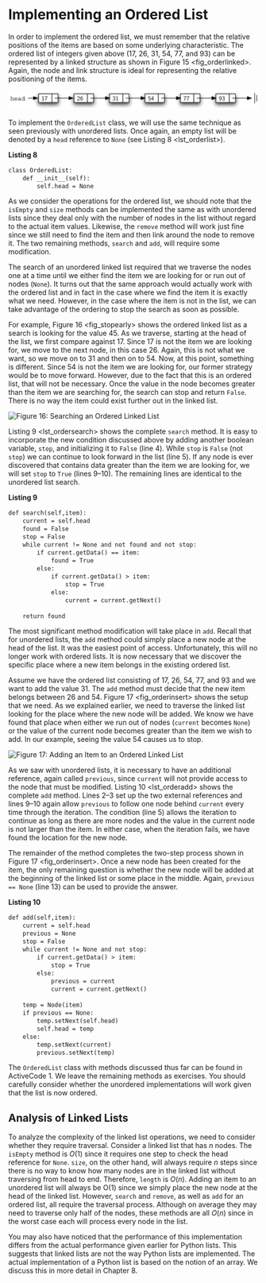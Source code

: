 Implementing an Ordered List
============================

In order to implement the ordered list, we must remember that the
relative positions of the items are based on some underlying
characteristic. The ordered list of integers given above (17, 26, 31,
54, 77, and 93) can be represented by a linked structure as shown in
Figure 15 &lt;fig\_orderlinked&gt;. Again, the node and link structure
is ideal for representing the relative positioning of the items.

![Figure 15: An Ordered Linked List](Figures/orderlinkedlist.png)

To implement the `OrderedList` class, we will use the same technique as
seen previously with unordered lists. Once again, an empty list will be
denoted by a `head` reference to `None` (see
Listing 8 &lt;lst\_orderlist&gt;).

**Listing 8**

    class OrderedList:
        def __init__(self):
            self.head = None

As we consider the operations for the ordered list, we should note that
the `isEmpty` and `size` methods can be implemented the same as with
unordered lists since they deal only with the number of nodes in the
list without regard to the actual item values. Likewise, the `remove`
method will work just fine since we still need to find the item and then
link around the node to remove it. The two remaining methods, `search`
and `add`, will require some modification.

The search of an unordered linked list required that we traverse the
nodes one at a time until we either find the item we are looking for or
run out of nodes (`None`). It turns out that the same approach would
actually work with the ordered list and in fact in the case where we
find the item it is exactly what we need. However, in the case where the
item is not in the list, we can take advantage of the ordering to stop
the search as soon as possible.

For example, Figure 16 &lt;fig\_stopearly&gt; shows the ordered linked
list as a search is looking for the value 45. As we traverse, starting
at the head of the list, we first compare against 17. Since 17 is not
the item we are looking for, we move to the next node, in this case 26.
Again, this is not what we want, so we move on to 31 and then on to 54.
Now, at this point, something is different. Since 54 is not the item we
are looking for, our former strategy would be to move forward. However,
due to the fact that this is an ordered list, that will not be
necessary. Once the value in the node becomes greater than the item we
are searching for, the search can stop and return `False`. There is no
way the item could exist further out in the linked list.

![Figure 16: Searching an Ordered Linked
List](Figures/orderedsearch.png)

Listing 9 &lt;lst\_ordersearch&gt; shows the complete `search` method.
It is easy to incorporate the new condition discussed above by adding
another boolean variable, `stop`, and initializing it to `False` (line
4). While `stop` is `False` (not `stop`) we can continue to look forward
in the list (line 5). If any node is ever discovered that contains data
greater than the item we are looking for, we will set `stop` to `True`
(lines 9–10). The remaining lines are identical to the unordered list
search.

**Listing 9**

    def search(self,item):
        current = self.head
        found = False
        stop = False
        while current != None and not found and not stop:
            if current.getData() == item:
                found = True
            else:
                if current.getData() > item:
                    stop = True
                else:
                    current = current.getNext()

        return found

The most significant method modification will take place in `add`.
Recall that for unordered lists, the `add` method could simply place a
new node at the head of the list. It was the easiest point of access.
Unfortunately, this will no longer work with ordered lists. It is now
necessary that we discover the specific place where a new item belongs
in the existing ordered list.

Assume we have the ordered list consisting of 17, 26, 54, 77, and 93 and
we want to add the value 31. The `add` method must decide that the new
item belongs between 26 and 54. Figure 17 &lt;fig\_orderinsert&gt; shows
the setup that we need. As we explained earlier, we need to traverse the
linked list looking for the place where the new node will be added. We
know we have found that place when either we run out of nodes (`current`
becomes `None`) or the value of the current node becomes greater than
the item we wish to add. In our example, seeing the value 54 causes us
to stop.

![Figure 17: Adding an Item to an Ordered Linked
List](Figures/linkedlistinsert.png)

As we saw with unordered lists, it is necessary to have an additional
reference, again called `previous`, since `current` will not provide
access to the node that must be modified.
Listing 10 &lt;lst\_orderadd&gt; shows the complete `add` method. Lines
2–3 set up the two external references and lines 9–10 again allow
`previous` to follow one node behind `current` every time through the
iteration. The condition (line 5) allows the iteration to continue as
long as there are more nodes and the value in the current node is not
larger than the item. In either case, when the iteration fails, we have
found the location for the new node.

The remainder of the method completes the two-step process shown in
Figure 17 &lt;fig\_orderinsert&gt;. Once a new node has been created for
the item, the only remaining question is whether the new node will be
added at the beginning of the linked list or some place in the middle.
Again, `previous == None` (line 13) can be used to provide the answer.

**Listing 10**

    def add(self,item):
        current = self.head
        previous = None
        stop = False
        while current != None and not stop:
            if current.getData() > item:
                stop = True
            else:
                previous = current
                current = current.getNext()

        temp = Node(item)
        if previous == None:
            temp.setNext(self.head)
            self.head = temp
        else:
            temp.setNext(current)
            previous.setNext(temp)

The `OrderedList` class with methods discussed thus far can be found in
ActiveCode 1. We leave the remaining methods as exercises. You should
carefully consider whether the unordered implementations will work given
that the list is now ordered.

Analysis of Linked Lists
------------------------

To analyze the complexity of the linked list operations, we need to
consider whether they require traversal. Consider a linked list that has
*n* nodes. The `isEmpty` method is $O(1)$ since it requires one step to
check the head reference for `None`. `size`, on the other hand, will
always require *n* steps since there is no way to know how many nodes
are in the linked list without traversing from head to end. Therefore,
`length` is $O(n)$. Adding an item to an unordered list will always be
O(1) since we simply place the new node at the head of the linked list.
However, `search` and `remove`, as well as `add` for an ordered list,
all require the traversal process. Although on average they may need to
traverse only half of the nodes, these methods are all $O(n)$ since in
the worst case each will process every node in the list.

You may also have noticed that the performance of this implementation
differs from the actual performance given earlier for Python lists. This
suggests that linked lists are not the way Python lists are implemented.
The actual implementation of a Python list is based on the notion of an
array. We discuss this in more detail in Chapter 8.

